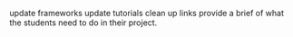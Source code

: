 update frameworks
update tutorials
clean up links
provide a brief of what the students need to do in their project.

